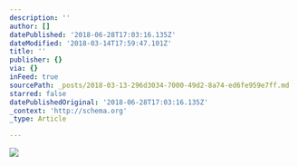 ```yaml
---
description: ''
author: []
datePublished: '2018-06-28T17:03:16.135Z'
dateModified: '2018-03-14T17:59:47.101Z'
title: ''
publisher: {}
via: {}
inFeed: true
sourcePath: _posts/2018-03-13-296d3034-7000-49d2-8a74-ed6fe959e7ff.md
starred: false
datePublishedOriginal: '2018-06-28T17:03:16.135Z'
_context: 'http://schema.org'
_type: Article

---
```

![](https://the-grid-user-content.s3-us-west-2.amazonaws.com/a1c1b948-b853-4c9a-97c3-fc78d3478233.jpg)